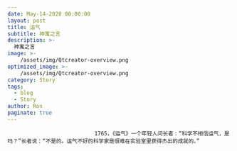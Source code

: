 ```yaml
---
date: May-14-2020 00:00:00
layout: post
title: 运气
subtitle: 神寓之言
description: >-
  神寓之言
image: >-
    /assets/img/Qtcreator-overview.png
optimized_image: >-
    /assets/img/Qtcreator-overview.png
category: Story
tags:
  - blog
  - Story
author: Ron
paginate: true
---
```


							　　1765，《运气》一个年轻人问长者：“科学不相信运气，是吗？”长者说：“不是的。运气不好的科学家是很难在实验室里获得杰出的成就的。”
							
							
						